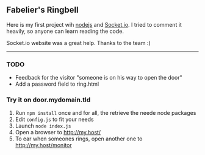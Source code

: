 ## Fabelier's Ringbell

Here is my first project wih [nodejs](http://nodejs.org/) and [Socket.io](http://socket.io). I tried to comment it heavily, so anyone can learn reading the code.

Socket.io website was a great help. Thanks to the team :)

---
### TODO
* Feedback for the visitor "someone is on his way to open the door"
* Add a password field to ring.html

### Try it on door.mydomain.tld
1. Run `npm install` once and for all, the retrieve the neede node packages
1. Edit `config.js` to fit your needs
1. Launch `node index.js`
1. Open a browser to http://my.host/
1. To ear when someones rings, open another one to http://my.host/monitor
